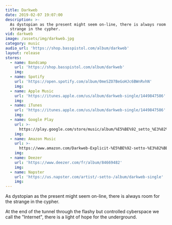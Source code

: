 ```yaml
---
title: Darkweb
date: 2019-02-07 19:07:00
description: >-
  As dystopian as the present might seem on-line, there is always room for the
  strange in the cypher.
vid: darkweb
image: /assets/img/darkweb.jpg
category: music
audio_url: 'https://shop.basspistol.com/album/darkweb'
layout: release
stores:
  - name: Bandcamp
    url: 'https://shop.basspistol.com/album/darkweb'
    img:
  - name: Spotify
    url: 'https://open.spotify.com/album/0meSZO7BeGoHJc6BWnRvhN'
    img:
  - name: Apple Music
    url: 'https://itunes.apple.com/us/album/darkweb-single/1449847586'
    img:
  - name: iTunes
    url: 'https://itunes.apple.com/us/album/darkweb-single/1449847586'
    img:
  - name: Google Play
    url: >-
      https://play.google.com/store/music/album/%E5%BE%92_setto_%E3%82%BB%E3%83%83%E3%83%88_Darkweb?id=Bcrzzrtj7yfcyladynit7hg4age
    img:
  - name: Amazon Music
    url: >-
      https://www.amazon.com/Darkweb-Explicit-%E5%BE%92-setto-%E3%82%BB%E3%83%83%E3%83%88/dp/B07MWCRW39/ref=sr_1_1?s=dmusic&ie=UTF8&qid=1549565482&sr=1-1-mp3-albums-bar-strip-0&keywords=%E5%BE%92+setto+%E3%82%BB%E3%83%83%E3%83%88
    img:
  - name: Deezer
    url: 'https://www.deezer.com/fr/album/84669482'
    img:
  - name: Napster
    url: 'https://us.napster.com/artist/-setto-/album/darkweb-single'
    img:
---
```


As dystopian as the present might seem on-line, there is always room for the strange in the cypher.

At the end of the tunnel through the flashy but controlled cyberspace we call the "Internet", there is a light of hope for the underground.